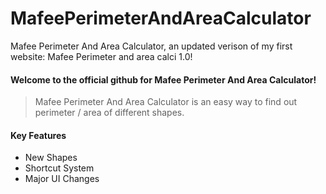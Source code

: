 # MafeePerimeterAndAreaCalculator
Mafee Perimeter And Area Calculator, an updated verison of my first website: Mafee Perimeter and area calci 1.0!

#### Welcome to the official github for Mafee Perimeter And Area Calculator!
> Mafee Perimeter And Area Calculator is an easy way to find out perimeter / area of different shapes.

#### Key Features
* New Shapes
* Shortcut System
* Major UI Changes

